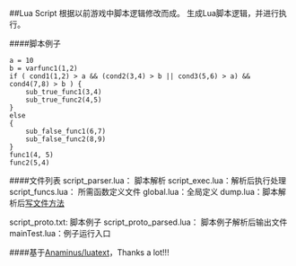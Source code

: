##Lua Script
根据以前游戏中脚本逻辑修改而成。
生成Lua脚本逻辑，并进行执行。

####脚本例子

```
a = 10
b = varfunc1(1,2)
if ( cond1(1,2) > a && (cond2(3,4) > b || cond3(5,6) > a) && cond4(7,8) > b ) {
	sub_true_func1(3,4)
	sub_true_func2(4,5)
}
else
{
	sub_false_func1(6,7)
	sub_false_func2(8,9)
}
func1(4, 5)
func2(5,4)
```

####文件列表
script_parser.lua： 脚本解析
script_exec.lua：解析后执行处理
script_funcs.lua： 所需函数定义文件
global.lua：全局定义
dump.lua：脚本解析后[写文件方法](http://blog.csdn.net/lixianlin/article/details/24739499)

script_proto.txt: 脚本例子
script_proto_parsed.lua： 脚本例子解析后输出文件
mainTest.lua：例子运行入口


####基于[Anaminus/luatext](https://github.com/Anaminus/luatext)，Thanks a lot!!!


